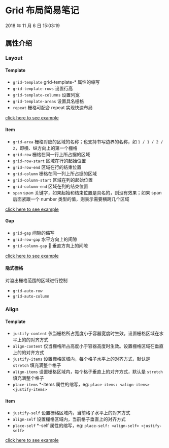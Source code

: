 # Grid 布局简易笔记

2018 年 11 月 6 日 15:03:19

## 属性介绍

### Layout

#### Template

* `grid-template` grid-template-\* 属性的缩写
* `grid-template-rows` 设置行高
* `grid-template-columns` 设置列宽
* `grid-template-areas` 设置具名栅格
* `repeat` 栅格可配合 repeat 实现快速布局

[click here to see example](http://jsfiddle.net/cool_conan/j7pyfbv0/3/embedded/result,html,css/)

#### Item

* `grid-area` 栅格对应的区域的名称；也支持书写边界的名称，如 `1 / 1 / 2 / 2`，即横、纵方向上的第一个栅格
* `grid-row` 栅格在同一行上所占据的区域
* `grid-row-start` 区域在行的起始位置
* `grid-row-end` 区域在行的结束位置
* `grid-column` 栅格在同一列上所占据的区域
* `grid-column-start` 区域在列的起始位置
* `grid-column-end` 区域在列的结束位置
* `span` span 关键字，如果起始和结束位置是具名的，则没有效果；如果 span 后面紧跟一个 number 类型的值，则表示需要横跨几个区域

[click here to see example](http://jsfiddle.net/cool_conan/jk45b9tx/embedded/result,html,css/)

#### Gap

* `grid-gap` 间隙的缩写
* `grid-row-gap` 水平方向上的间隙
* `grid-column-gap`  垂直方向上的间隙

[click here to see example](http://jsfiddle.net/cool_conan/xszy8g1h/19/embedded/result,html,css/)

#### 隐式栅格

对溢出栅格范围的区域进行控制

* `grid-auto-row`
* `grid-auto-column`

### Align

#### Template

* `justify-content` 仅当栅格所占宽度小于容器宽度时生效。设置栅格区域在水平上的的对齐方式
* `align-content` 仅当栅格所占高度小于容器高度时生效。设置栅格区域在垂直上的的对齐方式
* `justify-items` 设置栅格区域内，每个格子水平上的对齐方式，默认是 `stretch` 填充满整个格子
* `align-items` 设置栅格区域内，每个格子垂直上的对齐方式，默认是 `stretch` 填充满整个格子
* `place-items` \*-items 属性的缩写，eg: `place-items: <align-items> <justify-items>`

#### Item

* `justify-self` 设置栅格区域内，当前格子水平上的对齐方式
* `align-self` 设置栅格区域内，当前格子垂直上的对齐方式
* `place-self` \*-self 属性的缩写，eg: `place-self: <align-self> <justify-self>`

[click here to see example](http://jsfiddle.net/cool_conan/w8znp1gL/24/embedded/result,html,js,css)

